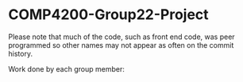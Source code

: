 # COMP4200-Group22-Project


Please note that much of the code, such as front end code, was peer programmed so other names may not appear as often on the commit history.


Work done by each group member:
